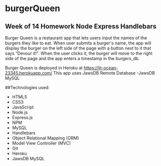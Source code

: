 # burgerQueen
## Week of 14 Homework Node Express Handlebars


Burger Queen is a restaurant app that lets users input the names of the burgers they like to eat.  When user submits a burger's name, the app will display the burger on the left side of the page with a button next to it that says "Devour it!".  When the user clicks it, the burger will move to the right side of the page and the app enters a timestamp in the burgers_db.

Burger Queen is deployed in Heroku at https://lit-ocean-23345.herokuapp.com/
This app uses JawsDB Remote Database -JawsDB MySQL

##Technologies used:
* HTML5
* CSS3
* JavaScript
* Node.js  
* Express.js 
* NPM
* MySQL
* Handlebars
* Object Relational Mapping (ORM)
* Model View Controller (MVC)
* Git
* Heroku
* JawsDB MySQL



